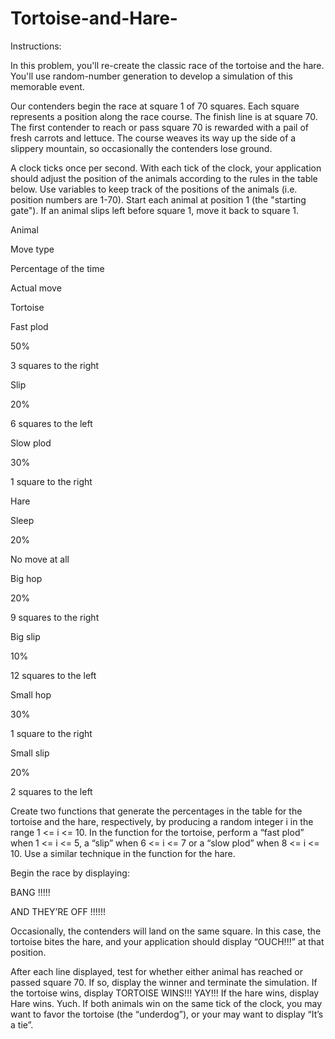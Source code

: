 # Tortoise-and-Hare-

Instructions: 

In this problem, you'll re-create the classic race of the tortoise and the hare. You'll use random-number generation to develop a simulation of this memorable event.

 

Our contenders begin the race at square 1 of 70 squares. Each square represents a position along the race course. The finish line is at square 70. The first contender to reach  or pass square 70 is rewarded with a pail of fresh carrots and lettuce. The course weaves its way up the side of a slippery mountain, so occasionally the contenders lose ground.

 

A clock ticks once per second. With each tick of the clock, your application should adjust the position of the animals according to the rules in the table below. Use variables to keep track of the positions of the animals (i.e. position numbers are 1-70). Start each animal at position 1 (the "starting gate"). If an animal slips left before square 1, move it back to square 1. 

 

Animal

Move type

Percentage of the time

Actual move

Tortoise

Fast plod

50%

3 squares to the right

 

Slip

20%

6 squares to the left

 

Slow plod

30%

1 square to the right

Hare

Sleep

20%

No move at all

 

Big hop

20%

9 squares to the right

 

Big slip

10%

12 squares to the left

 

Small hop

30%

1 square to the right

 

Small slip

20%

2 squares to the left

 

Create two functions that generate the percentages in the table for the tortoise and the hare, respectively, by producing a random integer i in the range 1 <= i <= 10. In the function for the tortoise, perform a “fast plod” when 1 <= i <= 5, a “slip” when 6 <= i <= 7 or a “slow plod” when 8 <= i <= 10. Use a similar technique in the function for the hare.

 

Begin the race by displaying:

 

BANG !!!!!

AND THEY’RE OFF !!!!!!

 

Occasionally, the contenders will land on the same square. In this case, the tortoise bites the hare, and your application should display “OUCH!!!” at that position.

 

After each line displayed, test for whether either animal has reached or passed square 70. If so, display the winner and terminate the simulation. If the tortoise wins, display TORTOISE WINS!!! YAY!!! If the hare wins, display Hare wins. Yuch. If both animals win on the same tick of the clock, you may want to favor the tortoise (the “underdog”), or your may want to display “It’s a tie”.
